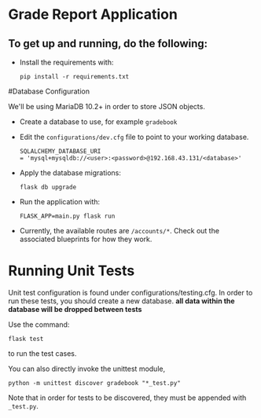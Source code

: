 #  Grade Report Application
## To get up and running, do the following:

* Install the requirements with:
    ```
    pip install -r requirements.txt
    ```

#Database Configuration

We'll be using MariaDB 10.2+ in order to store JSON objects.

* Create a database to use, for example `gradebook`

* Edit the `configurations/dev.cfg` file to point to your working database.
    ```
    SQLALCHEMY_DATABASE_URI
    = 'mysql+mysqldb://<user>:<password>@192.168.43.131/<database>'
    ```
* Apply the database migrations:

    ``
    flask db upgrade
    ``


* Run the application with:

    ``
    FLASK_APP=main.py flask run
    ``

* Currently, the available routes are  `/accounts/*`. Check out the associated
blueprints for how they work.

# Running Unit Tests

Unit test configuration is found under configurations/testing.cfg. In order to
run these tests, you should create a new database. **all data within the
database will be dropped between tests**

Use the command: 
  ```
 flask test 
  ```
  to run the test cases.


  You can also directly invoke the unittest module,

  ```
  python -m unittest discover gradebook "*_test.py"
  ```

  Note that in order for tests to be discovered, they must be appended with `_test.py`.
